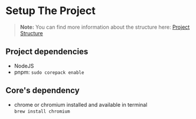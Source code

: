# Setup The Project

> **Note:** You can find more information about the structure here: 
> [Project Structure](../references/architecture/architecture.md#project-structure)

## Project dependencies

- NodeJS
- pnpm: `sudo corepack enable`

## Core's dependency

- chrome or chromium installed and available in terminal  
  `brew install chromium`